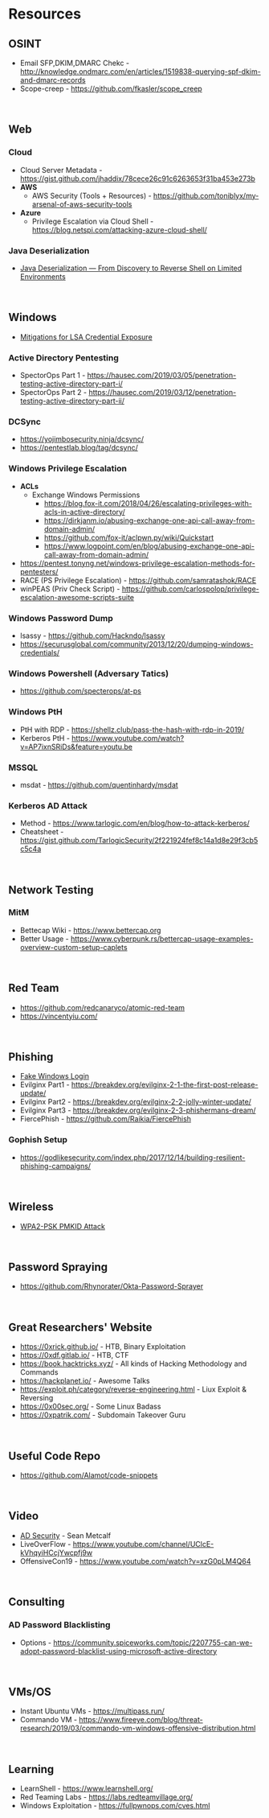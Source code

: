 # Resources

## OSINT
* Email SFP,DKIM,DMARC Chekc - http://knowledge.ondmarc.com/en/articles/1519838-querying-spf-dkim-and-dmarc-records
* Scope-creep - https://github.com/fkasler/scope_creep
<br />



## Web
### Cloud
* Cloud Server Metadata - https://gist.github.com/jhaddix/78cece26c91c6263653f31ba453e273b
* <b>AWS</b> 
  * AWS Security (Tools + Resources) - https://github.com/toniblyx/my-arsenal-of-aws-security-tools
* <b>Azure</b>
  * Privilege Escalation via Cloud Shell - https://blog.netspi.com/attacking-azure-cloud-shell/

### Java Deserialization
* [Java Deserialization — From Discovery to Reverse Shell on Limited Environments](https://medium.com/abn-amro-red-team/java-deserialization-from-discovery-to-reverse-shell-on-limited-environments-2e7b4e14fbef)
<br />


## Windows
* [Mitigations for LSA Credential Exposure](https://thedefensedude.wordpress.com/2016/07/19/mitigations-for-lsa-credential-exposure-part-1-plain-text-passwords/#comments)

### Active Directory Pentesting
* SpectorOps Part 1 - https://hausec.com/2019/03/05/penetration-testing-active-directory-part-i/
* SpectorOps Part 2 - https://hausec.com/2019/03/12/penetration-testing-active-directory-part-ii/

### DCSync
* https://yojimbosecurity.ninja/dcsync/
* https://pentestlab.blog/tag/dcsync/

### Windows Privilege Escalation
* <b>ACLs</b>
  * Exchange Windows Permissions     
    * https://blog.fox-it.com/2018/04/26/escalating-privileges-with-acls-in-active-directory/ 
    * https://dirkjanm.io/abusing-exchange-one-api-call-away-from-domain-admin/
    * https://github.com/fox-it/aclpwn.py/wiki/Quickstart
    * https://www.logpoint.com/en/blog/abusing-exchange-one-api-call-away-from-domain-admin/
* https://pentest.tonyng.net/windows-privilege-escalation-methods-for-pentesters/
* RACE (PS Privilege Escalation) - https://github.com/samratashok/RACE
* winPEAS (Priv Check Script) - https://github.com/carlospolop/privilege-escalation-awesome-scripts-suite

### Windows Password Dump
* lsassy - https://github.com/Hackndo/lsassy
* https://securusglobal.com/community/2013/12/20/dumping-windows-credentials/

### Windows Powershell (Adversary Tatics)
* https://github.com/specterops/at-ps

### Windows PtH
* PtH with RDP - https://shellz.club/pass-the-hash-with-rdp-in-2019/
* Kerberos PtH - https://www.youtube.com/watch?v=AP7ixnSRiDs&feature=youtu.be

### MSSQL
* msdat - https://github.com/quentinhardy/msdat

### Kerberos AD Attack
* Method - https://www.tarlogic.com/en/blog/how-to-attack-kerberos/
* Cheatsheet - https://gist.github.com/TarlogicSecurity/2f221924fef8c14a1d8e29f3cb5c5c4a
<br />

## Network Testing
### MitM
* Bettecap Wiki - https://www.bettercap.org
* Better Usage - https://www.cyberpunk.rs/bettercap-usage-examples-overview-custom-setup-caplets
<br/>

## Red Team
* https://github.com/redcanaryco/atomic-red-team
* https://vincentyiu.com/
<br />


## Phishing
* [Fake Windows Login](https://github.com/bitsadmin/fakelogonscreen)
* Evilginx Part1 - https://breakdev.org/evilginx-2-1-the-first-post-release-update/
* Evilginx Part2 - https://breakdev.org/evilginx-2-2-jolly-winter-update/
* Evilginx Part3 - https://breakdev.org/evilginx-2-3-phishermans-dream/
* FiercePhish - https://github.com/Raikia/FiercePhish

### Gophish Setup
* https://godlikesecurity.com/index.php/2017/12/14/building-resilient-phishing-campaigns/
<br />


## Wireless
* [WPA2-PSK PMKID Attack](http://www.jackson-t.ca/pmkid-kali-alfa.html)
<br />


## Password Spraying
* https://github.com/Rhynorater/Okta-Password-Sprayer
<br />


## Great Researchers' Website
* https://0xrick.github.io/ - HTB, Binary Exploitation
* https://0xdf.gitlab.io/ - HTB, CTF
* https://book.hacktricks.xyz/ - All kinds of Hacking Methodology and Commands
* https://hackplanet.io/ - Awesome Talks
* https://exploit.ph/category/reverse-engineering.html - Liux Exploit & Reversing
* https://0x00sec.org/ - Some Linux Badass
* https://0xpatrik.com/ - Subdomain Takeover Guru
<br />


## Useful Code Repo
* https://github.com/Alamot/code-snippets
<br />


## Video
* [AD Security](https://www.youtube.com/watch?v=git1a6cu048&feature=youtu.be) - Sean Metcalf
* LiveOverFlow - https://www.youtube.com/channel/UClcE-kVhqyiHCcjYwcpfj9w
* OffensiveCon19 - https://www.youtube.com/watch?v=xzG0pLM4Q64
<br />


## Consulting
### AD Password Blacklisting
* Options - https://community.spiceworks.com/topic/2207755-can-we-adopt-password-blacklist-using-microsoft-active-directory
<br />


## VMs/OS
* Instant Ubuntu VMs - https://multipass.run/
* Commando VM - https://www.fireeye.com/blog/threat-research/2019/03/commando-vm-windows-offensive-distribution.html
<br />


## Learning
* LearnShell - https://www.learnshell.org/
* Red Teaming Labs - https://labs.redteamvillage.org/
* Windows Exploitation - https://fullpwnops.com/cves.html
<br />
